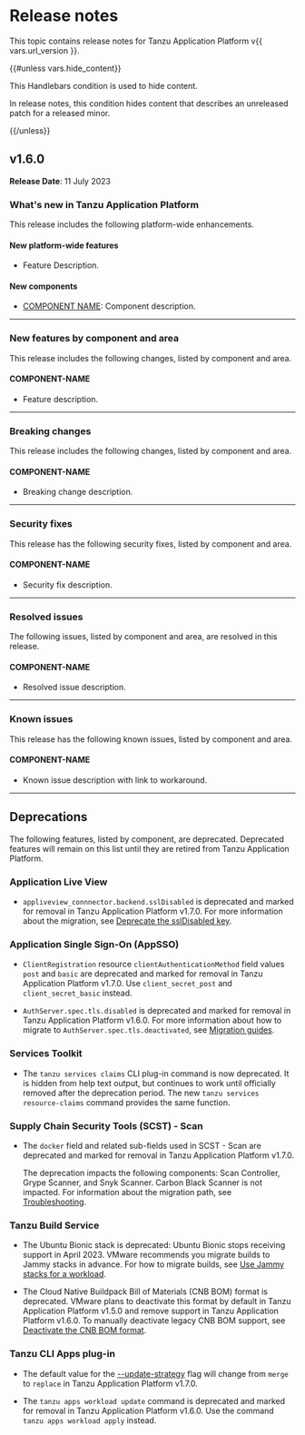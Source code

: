 # Release notes 
 
This topic contains release notes for Tanzu Application Platform v{{ vars.url_version }}. 
 
{{#unless vars.hide_content}} 
 
This Handlebars condition is used to hide content. 
 
In release notes, this condition hides content that describes an unreleased patch for a released minor. 
 
{{/unless}} 
 
 
## <a id='1-6-0'></a> v1.6.0 
 
**Release Date**: 11 July 2023 
 
### <a id='1-6-0-whats-new'></a> What's new in Tanzu Application Platform
 
This release includes the following platform-wide enhancements.
 
#### <a id='1-6-0-new-platform-features'></a> New platform-wide features
 
- Feature Description.
 
#### <a id='1-6-0-new-components'></a> New components
 
- [COMPONENT NAME](LINK-TO-COMPONENT-DOCS): Component description.
 
---
 
### <a id='1-6-0-new-features'></a> New features by component and area
 
This release includes the following changes, listed by component and area. 
 
#### <a id='1-6-0-COMPONENT-NAME'></a> COMPONENT-NAME
 
- Feature description.
 
---
 
### <a id='1-6-0-breaking-changes'></a> Breaking changes 
 
This release includes the following changes, listed by component and area. 
 
#### <a id='1-6-0-COMPONENT-NAME-bc'></a> COMPONENT-NAME
 
- Breaking change description.
 
---
 
### <a id='1-6-0-security-fixes'></a> Security fixes 
 
This release has the following security fixes, listed by component and area. 
 
#### <a id='1-6-0-COMPONENT-NAME-fixes'></a> COMPONENT-NAME
 
- Security fix description.
 
---
 
### <a id='1-6-0-resolved-issues'></a> Resolved issues 
 
The following issues, listed by component and area, are resolved in this release. 
 
#### <a id='1-6-0-COMPONENT-NAME-ri'></a> COMPONENT-NAME
 
- Resolved issue description.
 
---
 
### <a id='1-6-0-known-issues'></a> Known issues 
 
This release has the following known issues, listed by component and area. 
 
#### <a id='1-6-0-COMPONENT-NAME-ki'></a> COMPONENT-NAME
 
- Known issue description with link to workaround.
 
---

## <a id='1-6-deprecations'></a> Deprecations

The following features, listed by component, are deprecated.
Deprecated features will remain on this list until they are retired from Tanzu Application Platform.

### <a id="1-6-alv-deprecations"></a> Application Live View

- `appliveview_connnector.backend.sslDisabled` is deprecated and marked for removal in
  Tanzu Application Platform v1.7.0.
  For more information about the migration, see [Deprecate the sslDisabled key](app-live-view/install.hbs.md#deprecate-the-ssldisabled-key).

### <a id='1-6-app-sso-deprecations'></a> Application Single Sign-On (AppSSO)

- `ClientRegistration` resource `clientAuthenticationMethod` field values `post` and `basic` are
  deprecated and marked for removal in Tanzu Application Platform v1.7.0.
  Use `client_secret_post` and `client_secret_basic` instead.

- `AuthServer.spec.tls.disabled` is deprecated and marked for removal in Tanzu Application Platform v1.6.0.
  For more information about how to migrate to `AuthServer.spec.tls.deactivated`, see
  [Migration guides](app-sso/upgrades/index.md#migration-guides).

### <a id="1-6-0-stk-deprecations"></a> Services Toolkit

- The `tanzu services claims` CLI plug-in command is now deprecated. It is
  hidden from help text output, but continues to work until officially removed
  after the deprecation period. The new `tanzu services resource-claims` command
  provides the same function.

### <a id="1-6-scst-scan-deprecations"></a> Supply Chain Security Tools (SCST) - Scan

- The `docker` field and related sub-fields used in SCST -
  Scan are deprecated and marked for removal in Tanzu Application Platform
  v1.7.0.

   The deprecation impacts the following components: Scan Controller, Grype Scanner, and Snyk Scanner.
   Carbon Black Scanner is not impacted.
   For information about the migration path, see
   [Troubleshooting](scst-scan/observing.hbs.md#unable-to-pull-scanner-controller-images).

### <a id="1-6-tbs-deprecations"></a> Tanzu Build Service

- The Ubuntu Bionic stack is deprecated: Ubuntu Bionic stops receiving support in April 2023.
  VMware recommends you migrate builds to Jammy stacks in advance.
  For how to migrate builds, see [Use Jammy stacks for a workload](tanzu-build-service/dependencies.md#using-jammy).

- The Cloud Native Buildpack Bill of Materials (CNB BOM) format is deprecated.
  VMware plans to deactivate this format by default in Tanzu Application Platform v1.5.0 and remove
  support in Tanzu Application Platform v1.6.0.
  To manually deactivate legacy CNB BOM support, see [Deactivate the CNB BOM format](tanzu-build-service/install-tbs.md#deactivate-cnb-bom).

### <a id="1-6-apps-plugin-deprecations"></a> Tanzu CLI Apps plug-in

- The default value for the
  [--update-strategy](./cli-plugins/apps/command-reference/workload_create_update_apply.hbs.md#update-strategy)
  flag will change from `merge` to `replace` in Tanzu Application Platform v1.7.0.

- The `tanzu apps workload update` command is deprecated and marked for removal
  in Tanzu Application Platform v1.6.0. Use the command `tanzu apps workload apply` instead.
